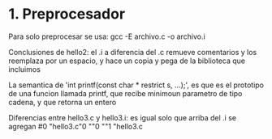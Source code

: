 # 1. Preprocesador

Para solo preprocesar se usa: gcc -E archivo.c -o archivo.i

Conclusiones de hello2: el .i a diferencia del .c remueve comentarios y los reemplaza por un espacio, y hace un copia
y pega de la biblioteca que incluimos

La semantica de 'int printf(const char * restrict s, ...);', es que es el prototipo de una funcion llamada printf,
que recibe minimoun parametro de tipo cadena, y que retorna un entero

Diferencias entre hello3.c y hello3.i: es igual solo que arriba del .i se agregan
#0 "hello3.c"0 "<built-in>"0 "<command-line>"1 "hello3.c